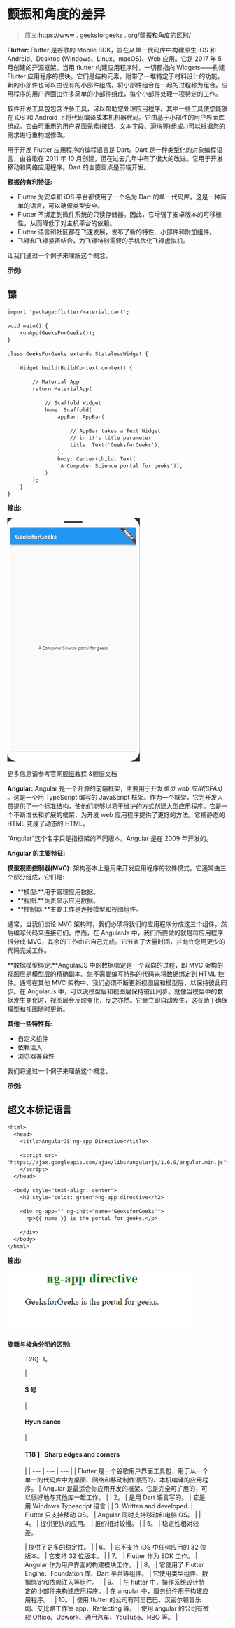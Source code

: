 # 颤振和角度的差异

> 原文:[https://www . geeksforgeeks . org/颤振和角度的区别/](https://www.geeksforgeeks.org/difference-between-flutter-and-angular/)

**Flutter:** Flutter 是谷歌的 Mobile SDK，旨在从单一代码库中构建原生 iOS 和 Android、Desktop (Windows、Linux、macOS)、Web 应用。它是 2017 年 5 月创建的开源框架。当用 flutter 构建应用程序时，一切都指向 Widgets——构建 Flutter 应用程序的模块。它们是结构元素，附带了一堆特定于材料设计的功能，新的小部件也可以由现有的小部件组成。将小部件组合在一起的过程称为组合。应用程序的用户界面由许多简单的小部件组成，每个小部件处理一项特定的工作。

软件开发工具包包含许多工具，可以帮助您处理应用程序。其中一些工具使您能够在 iOS 和 Android 上将代码编译成本机机器代码。它由基于小部件的用户界面库组成。它由可重用的用户界面元素(按钮、文本字段、滑块等)组成。)可以根据您的需求进行重构或修改。

用于开发 Flutter 应用程序的编程语言是 Dart。Dart 是一种类型化的对象编程语言，由谷歌在 2011 年 10 月创建，但在过去几年中有了很大的改进。它用于开发移动和网络应用程序。Dart 的主要重点是前端开发。

**颤振的有利特征:**

*   Flutter 为安卓和 iOS 平台都使用了一个名为 Dart 的单一代码库，这是一种简单的语言，可以确保类型安全。
*   Flutter 不绑定到微件系统的只读存储器。因此，它增强了安卓版本的可移植性，从而降低了对主机平台的依赖。
*   Flutter 语言和社区都在飞速发展，发布了新的特性、小部件和附加组件。
*   飞镖和飞镖紧密结合，为飞镖特别需要的手机优化飞镖虚拟机。

让我们通过一个例子来理解这个概念。

**示例:**

## 镖

```
import 'package:flutter/material.dart';

void main() {
    runApp(GeeksForGeeks());
}

class GeeksForGeeks extends StatelessWidget {

    Widget build(BuildContext context) {

        // Material App
        return MaterialApp(

            // Scaffold Widget
            home: Scaffold(
                appBar: AppBar(

                    // AppBar takes a Text Widget
                    // in it's title parameter
                    title: Text('GeeksforGeeks'),
                ),
                body: Center(child: Text(
                'A Computer Science portal for geeks')),
            )
        );
    }
}
```

**输出:**

![](img/eec2b496baed94b2515da766f3281001.png)

更多信息请参考官网[颤振教程](https://flutter.dev/docs) &颤振文档

**Angular:** Angular 是一个开源的前端框架，主要用于开发*单页 web 应用(SPAs)* 。这是一个用 TypeScript 编写的 JavaScript 框架。作为一个框架，它为开发人员提供了一个标准结构，使他们能够以易于维护的方式创建大型应用程序。它是一个不断增长和扩展的框架，为开发 web 应用程序提供了更好的方法。它把静态的 HTML 变成了动态的 HTML。

“Angular”这个名字只是指框架的不同版本。Angular 是在 2009 年开发的。

**Angular 的主要特征:**

**模型视图控制器(MVC):** 架构基本上是用来开发应用程序的软件模式。它通常由三个部分组成，它们是:

*   **模型:**用于管理应用数据。
*   **视图:**负责显示应用数据。
*   **控制器:**主要工作是连接模型和视图组件。

通常，当我们谈论 MVC 架构时，我们必须将我们的应用程序分成这三个组件，然后编写代码来连接它们。然而，在 AngularJs 中，我们所要做的就是将应用程序拆分成 MVC，其余的工作由它自己完成。它节省了大量时间，并允许您用更少的代码完成工作。

**数据模型绑定:**AngularJS 中的数据绑定是一个双向的过程，即 MVC 架构的视图层是模型层的精确副本。您不需要编写特殊的代码来将数据绑定到 HTML 控件。通常在其他 MVC 架构中，我们必须不断更新视图层和模型层，以保持彼此同步。在 AngularJs 中，可以说模型层和视图层保持彼此同步。就像当模型中的数据发生变化时，视图层会反映变化，反之亦然。它会立即自动发生，这有助于确保模型和视图随时更新。

**其他一些特性有:**

*   自定义组件
*   依赖注入
*   浏览器兼容性

我们将通过一个例子来理解这个概念。

**示例:**

## 超文本标记语言

```
<html>
  <head>
    <title>AngularJS ng-app Directive</title>

    <script src=
"https://ajax.googleapis.com/ajax/libs/angularjs/1.6.9/angular.min.js">
    </script>
  </head>

  <body style="text-align: center">
    <h2 style="color: green">ng-app directive</h2>

    <div ng-app="" ng-init="name='GeeksforGeeks'">
      <p>{{ name }} is the portal for geeks.</p>

    </div>
  </body>
</html>
```

**输出:**

![ng-app](img/70c5d3fcbddee0ea74fbf1a0aa8f419a.png)

**旋舞与棱角分明的区别:**

<figure class="table">T26】1。

| 

#### S 号

 | 

#### **Hyun dance**

 | 

#### T18 】 Sharp edges and corners

 |
| --- | --- | --- |
| Flutter 是一个谷歌用户界面工具包，用于从一个单一的代码库中为桌面、网络和移动制作漂亮的、本机编译的应用程序。 | Angular 是最适合你应用开发的框架。它是完全可扩展的，可以很好地与其他库一起工作。 |
| 2。 | 是用 Dart 语言写的。 | 它是用 Windows Typescript 语言 |
| 3\. Written and developed. | Flutter 只支持移动 OS。 | Angular 同时支持移动和电脑 OS。 |
| 4。 | 提供更快的应用。 | 报价相对较慢。 |
| 5。 | 稳定性相对较差。

 | 提供了更多的稳定性。 |
| 6。 | 它不支持 iOS 中任何应用的 32 位版本。 | 它支持 32 位版本。 |
| 7。 | Flutter 作为 SDK 工作。 | Angular 作为用户界面的构建模块工作。 |
| 8。 | 它使用了 Flutter Engine、Foundation 库、Dart 平台等组件。 | 它使用类型组件、数据绑定和依赖注入等组件。 |
| 9。 | 在 flutter 中，操作系统设计特定的小部件来构建应用程序。 | 在 angular 中，服务组件用于构建应用程序。 |
| 10。 | 使用 flutter 的公司有阿里巴巴、汉密尔顿音乐剧、艾比路工作室 app、Reflecting 等。 | 使用 angular 的公司有微软 Office、Upwork、通用汽车、YouTube、HBO 等。 |

</figure>